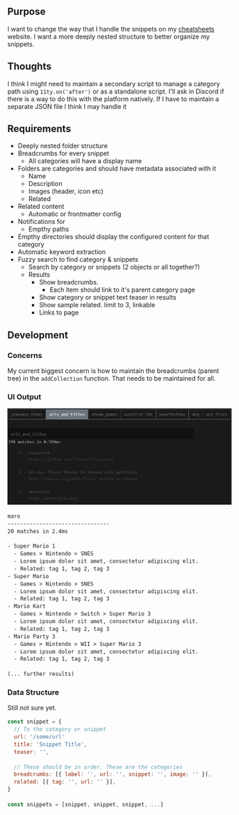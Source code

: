 ## Purpose
I want to change the way that I handle the snippets on my [cheatsheets](https://tech.libresinn.com/cheatsheets/) website. I want a more deeply nested structure to better organize my snippets.

## Thoughts
I think I might need to maintain a secondary script to manage a category path using `11ty.on('after')` or as a standalone script. I'll ask in Discord if there is a way to do this with the platform natively. If I have to maintain a separate JSON file I think I may handle it 

## Requirements
- Deeply nested folder structure
- Breadcrumbs for every snippet
  - All categories will have a display name
- Folders are categories and should have metadata associated with it
  - Name
  - Description
  - Images (header, icon etc)
  - Related
- Related content
  - Automatic or frontmatter config
- Notifications for
  - Empthy paths
- Empthy directories should display the configured content for that category
- Automatic keyword extraction
- Fuzzy search to find category & snippets
  - Search by category or snippets (2 objects or all together?)
  - Results
    - Show breadcrumbs.
      - Each item should link to it's parent category page
    - Show category or snippet text teaser in results 
    - Show sample related. limit to 3, linkable
    - Links to page

## Development
### Concerns
My current biggest concern is how to maintain the breadcrumbs (parent tree) in the `addCollection` function. That needs to be maintained for all.

### UI Output
![example use](./example.gif)

```txt
maro
--------------------------------
20 matches in 2.4ms

- Super Mario 1
  - Games > Nintendo > SNES 
  - Lorem ipsum dolor sit amet, consectetur adipiscing elit.
  - Related: tag 1, tag 2, tag 3
- Super Mario 
  - Games > Nintendo > SNES
  - Lorem ipsum dolor sit amet, consectetur adipiscing elit.
  - Related: tag 1, tag 2, tag 3
- Mario Kart
  - Games > Nintendo > Switch > Super Mario 3
  - Lorem ipsum dolor sit amet, consectetur adipiscing elit.
  - Related: tag 1, tag 2, tag 3
- Mario Party 3
  - Games > Nintendo > WII > Super Mario 3
  - Lorem ipsum dolor sit amet, consectetur adipiscing elit.
  - Related: tag 1, tag 2, tag 3

(... further results)
```

### Data Structure
Still not sure yet.

```js
const snippet = {
  // To the category or snippet
  url: '/some/url'
  title: 'Snippet Title',
  teaser: '',

  // These should be in order. These are the categories
  breadcrumbs: [{ label: '', url: '', snippet: '', image: '' }],
  related: [{ tag: '', url: '' }],
}

const snippets = [snippet, snippet, snippet, ...]
```

<!-- Convert this flattened object into a tree to know parents and children

```js
const metadata = {
  parent: metadata,
  category: {
    key: '',
    label: '',
    description: '',
  }
}

const content = {
  '/languages/javascript/array/group-an-array-of-objects-by-a-key/': { metadata },
  '/languages/javascript/array/intersperse-element-between-elements/': { metadata },
  '/languages/javascript/array/partition-an-array-based-on-a-condition/': { metadata },
  '/languages/javascript/array/merge-two-arrays/': { metadata },
  '/languages/javascript/array/remove-duplicate-values-in-an-array/': { metadata },
  '/languages/javascript/array/repeat-an-array/': { metadata },
  '/languages/javascript/array/shuffle-an-array/': { metadata },
  '/languages/javascript/array/remove-falsy-values-from-array/': { metadata },
  '/languages/javascript/array/sort-an-array-of-items-by-given-key/': { metadata },
  '/languages/javascript/array/sort-an-array-of-numbers/': { metadata },
  '/languages/javascript/array/split-an-array-into-chunks/': { metadata },
  '/languages/javascript/array/swap-the-rows-and-columns-of-a-matrix/': { metadata },
  '/languages/javascript/array/swap-two-array-items/': { metadata },
  '/languages/javascript/array/unzip-an-array-of-arrays/': { metadata },
  '/languages/javascript/array/zip-multiple-arrays/': { metadata },
  '/sql/backing-up/': { metadata },
}
```

Converted to
```js
const navigationTree = {
  'languages': {
    'javascript': {
      'array': {
        'group-an-array-of-objects-by-a-key': metadata,
        'merge-two-arrays': metadata,
        // ... and so on
      },
    }
  }  
}
```

Lastly, on `eleventy.after` cache the tree to a file

```js
eleventyConfig.on('eleventy.after', () => {
  execSync(`npx pagefind --site cheatsheets --output-subdir assets/pagefind --glob \"**/*.html\"`, { encoding: 'utf-8' })
})
```

## Also
When generating either object I want to make sure that I store the metadata I need for easy access
1. URL
2. Tags
3. Categry info
4. If only directories within a path that means it's an index
5. Breadcrumbs
6. Related content
7. [`mrpotatoes/11ty-starter-exploration`](https://github.com/mrpotatoes/11ty-starter-exploration/tree/main/__categories-test) -->

